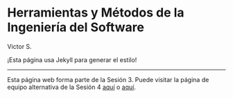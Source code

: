 # Herramientas y Métodos de la Ingeniería del Software
Victor S.

¡Esta página usa Jekyll para generar el estilo!

---

Esta página web forma parte de la Sesión 3. Puede visitar la página de equipo alternativa de la Sesión 4 [aquí](https://hmis-web2.azurewebsites.net/) o [aquí](http://vs133-web1.eastus.cloudapp.azure.com/).
